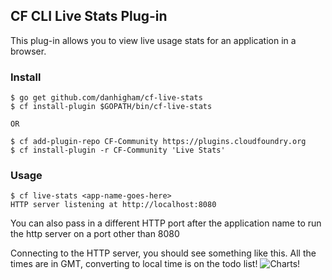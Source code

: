 ## CF CLI Live Stats Plug-in

This plug-in allows you to view live usage stats for an application in a browser.

### Install

```
$ go get github.com/danhigham/cf-live-stats
$ cf install-plugin $GOPATH/bin/cf-live-stats

OR

$ cf add-plugin-repo CF-Community https://plugins.cloudfoundry.org
$ cf install-plugin -r CF-Community 'Live Stats'
```

### Usage

```
$ cf live-stats <app-name-goes-here>
HTTP server listening at http://localhost:8080

```

You can also pass in a different HTTP port after the application name to run the http
server on a port other than 8080

Connecting to the HTTP server, you should see something like this. All the times are in GMT, converting
to local time is on the todo list!
![Charts!](./charts.png)
